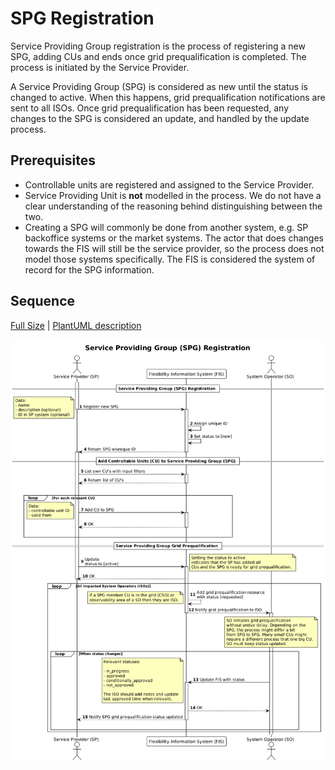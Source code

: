 # SPG Registration

Service Providing Group registration is the process of registering a new SPG,
adding CUs and ends once grid prequalification is completed. The process is
initiated by the Service Provider.

A Service Providing Group (SPG) is considered as new until the status is changed
to active. When this happens, grid prequalification notifications are sent to
all ISOs. Once grid prequalification has been requested, any changes to the SPG
is considered an update, and handled by the update process.

## Prerequisites

* Controllable units are registered and assigned to the Service Provider.
* Service Providing Unit is **not** modelled in the process. We do not have a clear
  understanding of the reasoning behind distinguishing between the two.
* Creating a SPG will commonly be done from another system, e.g. SP backoffice
  systems or the market systems. The actor that does changes towards the FIS
  will still be the service provider, so the process does not model those
  systems specifically. The FIS is considered the system of record for the SPG information.

## Sequence

[Full Size](../diagrams/service_providing_group_registration.png) |
[PlantUML description](../diagrams/service_providing_group_registration.plantuml)

![Service Provider Registration](../diagrams/service_providing_group_registration.png)
